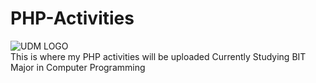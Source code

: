 # PHP-Activities
![UDM LOGO](https://i.ibb.co/3yhpgMF/image.png)<br>
This is where my PHP activities will be uploaded
Currently Studying BIT Major in Computer Programming
